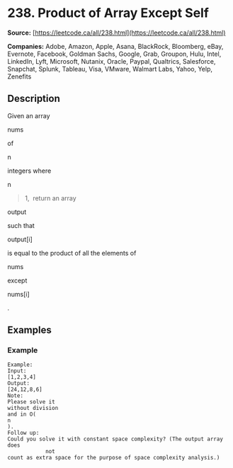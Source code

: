 # 238. Product of Array Except Self

**Source:** [https://leetcode.ca/all/238.html](https://leetcode.ca/all/238.html)

**Companies:** Adobe, Amazon, Apple, Asana, BlackRock, Bloomberg, eBay, Evernote, Facebook, Goldman Sachs, Google, Grab, Groupon, Hulu, Intel, LinkedIn, Lyft, Microsoft, Nutanix, Oracle, Paypal, Qualtrics, Salesforce, Snapchat, Splunk, Tableau, Visa, VMware, Walmart Labs, Yahoo, Yelp, Zenefits

## Description

Given an array

nums

of

n

integers where

n

> 1,  return
        an array

output

such that

output[i]

is equal to the product of all
        the elements of

nums

except

nums[i]

.

## Examples

### Example

```
Example:
Input:
[1,2,3,4]
Output:
[24,12,8,6]
Note:
Please solve it
without division
and in O(
n
).
Follow up:
Could you solve it with constant space complexity? (The output array
does
            not
count as extra space for the purpose of space complexity analysis.)
```

